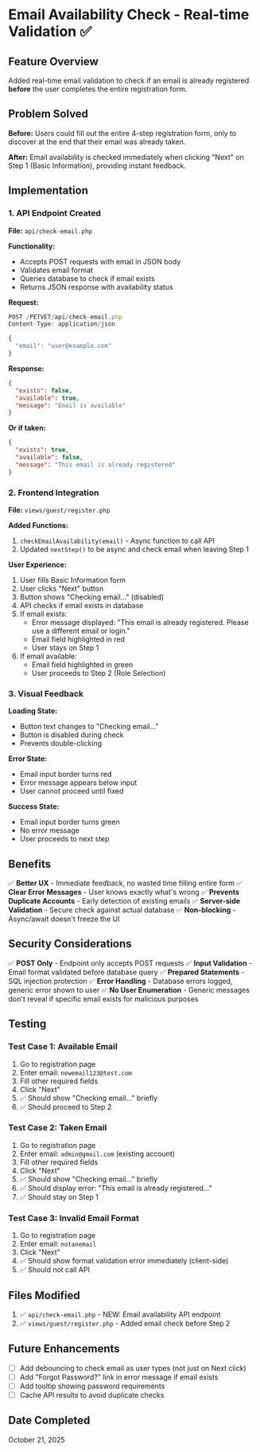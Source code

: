 # Email Availability Check - Real-time Validation ✅

## Feature Overview
Added real-time email validation to check if an email is already registered **before** the user completes the entire registration form.

## Problem Solved
**Before:** Users could fill out the entire 4-step registration form, only to discover at the end that their email was already taken.

**After:** Email availability is checked immediately when clicking "Next" on Step 1 (Basic Information), providing instant feedback.

## Implementation

### 1. API Endpoint Created
**File:** `api/check-email.php`

**Functionality:**
- Accepts POST requests with email in JSON body
- Validates email format
- Queries database to check if email exists
- Returns JSON response with availability status

**Request:**
```javascript
POST /PETVET/api/check-email.php
Content-Type: application/json

{
  "email": "user@example.com"
}
```

**Response:**
```json
{
  "exists": false,
  "available": true,
  "message": "Email is available"
}
```

**Or if taken:**
```json
{
  "exists": true,
  "available": false,
  "message": "This email is already registered"
}
```

### 2. Frontend Integration
**File:** `views/guest/register.php`

**Added Functions:**
1. `checkEmailAvailability(email)` - Async function to call API
2. Updated `nextStep()` to be async and check email when leaving Step 1

**User Experience:**
1. User fills Basic Information form
2. User clicks "Next" button
3. Button shows "Checking email..." (disabled)
4. API checks if email exists in database
5. If email exists:
   - Error message displayed: "This email is already registered. Please use a different email or login."
   - Email field highlighted in red
   - User stays on Step 1
6. If email available:
   - Email field highlighted in green
   - User proceeds to Step 2 (Role Selection)

### 3. Visual Feedback

**Loading State:**
- Button text changes to "Checking email..."
- Button is disabled during check
- Prevents double-clicking

**Error State:**
- Email input border turns red
- Error message appears below input
- User cannot proceed until fixed

**Success State:**
- Email input border turns green
- No error message
- User proceeds to next step

## Benefits

✅ **Better UX** - Immediate feedback, no wasted time filling entire form
✅ **Clear Error Messages** - User knows exactly what's wrong
✅ **Prevents Duplicate Accounts** - Early detection of existing emails
✅ **Server-side Validation** - Secure check against actual database
✅ **Non-blocking** - Async/await doesn't freeze the UI

## Security Considerations

✅ **POST Only** - Endpoint only accepts POST requests
✅ **Input Validation** - Email format validated before database query
✅ **Prepared Statements** - SQL injection protection
✅ **Error Handling** - Database errors logged, generic error shown to user
✅ **No User Enumeration** - Generic messages don't reveal if specific email exists for malicious purposes

## Testing

### Test Case 1: Available Email
1. Go to registration page
2. Enter email: `newemail123@test.com`
3. Fill other required fields
4. Click "Next"
5. ✅ Should show "Checking email..." briefly
6. ✅ Should proceed to Step 2

### Test Case 2: Taken Email
1. Go to registration page
2. Enter email: `admin@gmail.com` (existing account)
3. Fill other required fields
4. Click "Next"
5. ✅ Should show "Checking email..." briefly
6. ✅ Should display error: "This email is already registered..."
7. ✅ Should stay on Step 1

### Test Case 3: Invalid Email Format
1. Go to registration page
2. Enter email: `notanemail`
3. Click "Next"
4. ✅ Should show format validation error immediately (client-side)
5. ✅ Should not call API

## Files Modified

1. ✅ `api/check-email.php` - NEW: Email availability API endpoint
2. ✅ `views/guest/register.php` - Added email check before Step 2

## Future Enhancements

- [ ] Add debouncing to check email as user types (not just on Next click)
- [ ] Add "Forgot Password?" link in error message if email exists
- [ ] Add tooltip showing password requirements
- [ ] Cache API results to avoid duplicate checks

## Date Completed
October 21, 2025
